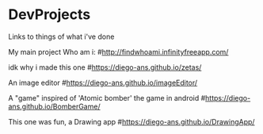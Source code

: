 # DevProjects
Links to things of what i've done

My main project Who am i:
#http://findwhoami.infinityfreeapp.com/

idk why i made this one
#https://diego-ans.github.io/zetas/

An image editor
#https://diego-ans.github.io/imageEditor/


A "game" inspired of 'Atomic bomber' the game in android
#https://diego-ans.github.io/BomberGame/

This one was fun, a Drawing app
#https://diego-ans.github.io/DrawingApp/
